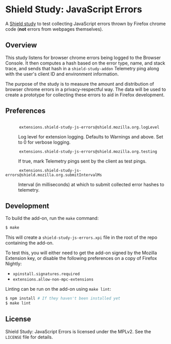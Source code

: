 # Shield Study: JavaScript Errors
A [Shield study][] to test collecting JavaScript errors thrown by Firefox
chrome code (__not__ errors from webpages themselves).

[Shield study]: https://wiki.mozilla.org/Firefox/SHIELD

## Overview
This study listens for browser chrome errors being logged to the Browser
Console. It then computes a hash based on the error type, name, and stack
trace, and sends that hash in a `shield-study-addon` Telemetry ping along with
the user's client ID and environment information.

The purpose of the study is to measure the amount and distribution of browser
chrome errors in a privacy-respectful way. The data will be used to create a
prototype for collecting these errors to aid in Firefox development.

## Preferences
<dl>
  <dt>
    <code>
      extensions.shield-study-js-errors@shield.mozilla.org.logLevel
    </code>
  </dt>
  <dd>
    Log level for extension logging. Defaults to Warnings and above. Set to 0
    for verbose logging.
  </dd>
  <dt>
    <code>
      extensions.shield-study-js-errors@shield.mozilla.org.testing
    </code>
  </dt>
  <dd>If true, mark Telemetry pings sent by the client as test pings.</dd>
  <dt>
    <code>
      extensions.shield-study-js-errors@shield.mozilla.org.submitIntervalMs
    </code>
  </dt>
  <dd>
    Interval (in milliseconds) at which to submit collected error hashes to
    telemetry.
  </dd>
</dl>

## Development
To build the add-on, run the `make` command:

```sh
$ make
```

This will create a `shield-study-js-errors.xpi` file in the root of the repo
containing the add-on.

To test this, you will either need to get the add-on signed by the Mozilla
Extension key, or disable the following preferences on a copy of Firefox
Nightly:

- `xpinstall.signatures.required`
- `extensions.allow-non-mpc-extensions`

Linting can be run on the add-on using `make lint`:

```sh
$ npm install # If they haven't been installed yet
$ make lint
```

## License
Shield Study: JavaScript Errors is licensed under the MPLv2. See the `LICENSE`
file for details.
